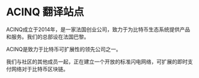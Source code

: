 # 

# ACINQ 翻译站点

ACINQ成立于2014年，是一家法国创业公司，致力于为比特币生态系统提供产品和服务。我们的总部设在法国巴黎。

ACINQ是致力于比特币可扩展性的领先公司之一。

我们与社区的其他成员一起，正在建立一个开放的标准闪电网络，可扩展的即时支付网络对于比特币区块链。



